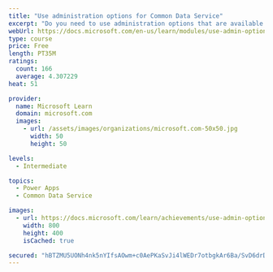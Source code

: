 ```yaml
---
title: "Use administration options for Common Data Service"
excerpt: "Do you need to use administration options that are available for Common Data Service? This module will show you how you can use solutions within Common Data Service and administer environments."
webUrl: https://docs.microsoft.com/en-us/learn/modules/use-admin-options-cds/
type: course
price: Free
length: PT35M
ratings:
  count: 166
  average: 4.307229
heat: 51

provider:
  name: Microsoft Learn
  domain: microsoft.com
  images:
    - url: /assets/images/organizations/microsoft.com-50x50.jpg
      width: 50
      height: 50

levels:
  - Intermediate

topics:
  - Power Apps
  - Common Data Service

images:
  - url: https://docs.microsoft.com/learn/achievements/use-admin-options-cds-social.png
    width: 800
    height: 400
    isCached: true

secured: "hBTZMU5UONh4nk5nYIfsAOwm+c0AePKaSvJi4lWEDr7otbgkAr6Ba/SvD6drD8xwiQl+01/XhaNZnmPk5+DObixIZGcKkGUkLNDm1w8wyXIPdhxDfgVCSnlyAwJvVVowLzXjekTzGMdt0J9P+frSYf3Tycio0vhVJO2Mp2fQdXKm2FvFnoxjtM8IC8s2RSFNn04oZ1zwk1EcDTcuvNDMIhceOC/R1LNusWAwW9Nz7l0I8ZvfpTqyO/jke8xjYzkPo5/EXJAHCqOqPdjisXRaOY673tI9QMOuXV8AxSLiMDSbojayfq+rBhwoAR7fcHK7dn8pHQ+ywWEBBNj7Tf1n60HWeFcnoOKFxC84NHmyQTJ2a3e9jJzz6Ktyf5HdIVu8gpcmva4phmNVsMnn1AFmztmFJcINxMWPFurRS1HsnMk=;CtjvI75h1ADjYLmZ99CxGg=="
---
```


